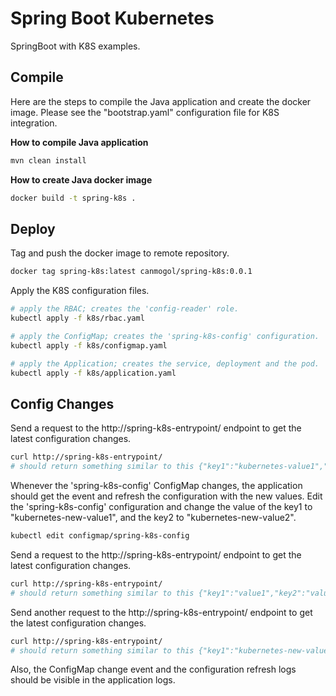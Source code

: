 # Spring Boot Kubernetes

SpringBoot with K8S examples.

## Compile

Here are the steps to compile the Java application and create the docker image. Please see the "bootstrap.yaml" configuration file for K8S integration.

**How to compile Java application**
```bash
mvn clean install
```

**How to create Java docker image**
```bash
docker build -t spring-k8s .
```

## Deploy

Tag and push the docker image to remote repository.

```bash
docker tag spring-k8s:latest canmogol/spring-k8s:0.0.1
```

Apply the K8S configuration files.

```bash
# apply the RBAC; creates the 'config-reader' role.
kubectl apply -f k8s/rbac.yaml

# apply the ConfigMap; creates the 'spring-k8s-config' configuration.
kubectl apply -f k8s/configmap.yaml

# apply the Application; creates the service, deployment and the pod.
kubectl apply -f k8s/application.yaml
```

## Config Changes

Send a request to the http://spring-k8s-entrypoint/ endpoint to get the latest configuration changes.
```bash
curl http://spring-k8s-entrypoint/
# should return something similar to this {"key1":"kubernetes-value1","key2":"kubernetes-value2"}
```

Whenever the 'spring-k8s-config' ConfigMap changes, the application should get the event and refresh the configuration with the new values.
Edit the 'spring-k8s-config' configuration and change the value of the key1 to "kubernetes-new-value1", and the key2 to "kubernetes-new-value2".
```bash
kubectl edit configmap/spring-k8s-config
```

Send a request to the http://spring-k8s-entrypoint/ endpoint to get the latest configuration changes.
```bash
curl http://spring-k8s-entrypoint/
# should return something similar to this {"key1":"value1","key2":"value2"}
```

Send another request to the http://spring-k8s-entrypoint/ endpoint to get the latest configuration changes.
```bash
curl http://spring-k8s-entrypoint/
# should return something similar to this {"key1":"kubernetes-new-value1","key2":"kubernetes-new-value2"}
```

Also, the ConfigMap change event and the configuration refresh logs should be visible in the application logs.
